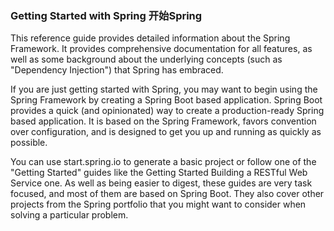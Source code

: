 ### Getting Started with Spring 开始Spring
This reference guide provides detailed information about the Spring Framework. It provides comprehensive documentation for all features, as well as some background about the underlying concepts (such as "Dependency Injection") that Spring has embraced.

If you are just getting started with Spring, you may want to begin using the Spring Framework by creating a Spring Boot based application. Spring Boot provides a quick (and opinionated) way to create a production-ready Spring based application. It is based on the Spring Framework, favors convention over configuration, and is designed to get you up and running as quickly as possible.

You can use start.spring.io to generate a basic project or follow one of the "Getting Started" guides like the Getting Started Building a RESTful Web Service one. As well as being easier to digest, these guides are very task focused, and most of them are based on Spring Boot. They also cover other projects from the Spring portfolio that you might want to consider when solving a particular problem.